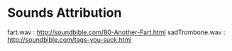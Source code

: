 # Sounds Attribution

fart.wav : http://soundbible.com/80-Another-Fart.html
sadTrombone.wav : http://soundbible.com/tags-you-suck.html
